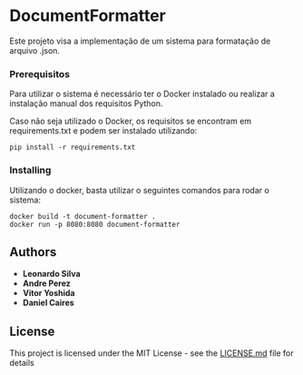 # DocumentFormatter

Este projeto visa a implementação de um sistema para formatação de arquivo .json.


### Prerequisitos

Para utilizar o sistema é necessário ter o Docker instalado ou realizar a instalação manual dos requisitos Python.

Caso não seja utilizado o Docker, os requisitos se encontram em requirements.txt e podem ser instalado utilizando:
```
pip install -r requirements.txt
```

### Installing

Utilizando o docker, basta utilizar o seguintes comandos para rodar o sistema:

```
docker build -t document-formatter .
docker run -p 8080:8080 document-formatter
```

## Authors

* **Leonardo Silva**
* **Andre Perez**
* **Vitor Yoshida**
* **Daniel Caires**

## License

This project is licensed under the MIT License - see the [LICENSE.md](LICENSE.md) file for details

